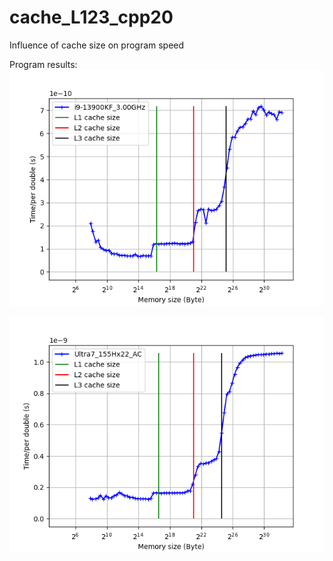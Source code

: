 # cache_L123_cpp20
Influence of cache size on program speed

Program results:
![i9-13900KF_3.00GHz](figure_i9_13900K.png)

![Ultra7_155Hx22](figure_ultra7_155hx22.png)

